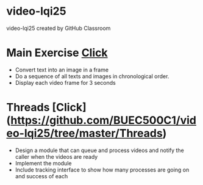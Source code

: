 # video-lqi25
video-lqi25 created by GitHub Classroom   
# Main Exercise [Click](https://github.com/BUEC500C1/video-lqi25/tree/master/Twitter2Video) 
- Convert text into an image in a frame   
- Do a sequence of all texts and images in chronological order.   
- Display each video frame for 3 seconds   
# Threads [Click] (https://github.com/BUEC500C1/video-lqi25/tree/master/Threads)
- Design a module that can queue and process videos and notify the caller when the videos are ready   
- Implement the module   
- Include tracking interface to show how many processes are going on and success of each    
